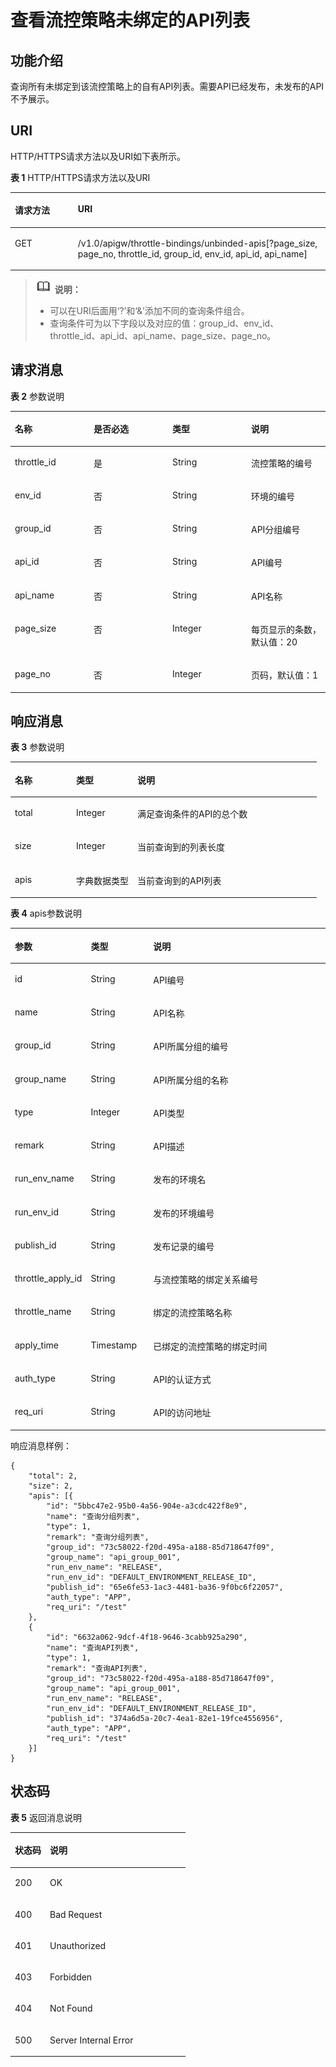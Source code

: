 # 查看流控策略未绑定的API列表<a name="apig-zh-api-180713071"></a>

## 功能介绍<a name="section4541287"></a>

查询所有未绑定到该流控策略上的自有API列表。需要API已经发布，未发布的API不予展示。

## URI<a name="section40871586"></a>

HTTP/HTTPS请求方法以及URI如下表所示。

**表 1**  HTTP/HTTPS请求方法以及URI

<a name="table17929243"></a>
<table><thead align="left"><tr id="row17167268"><th class="cellrowborder" valign="top" width="20%" id="mcps1.2.3.1.1"><p id="p48371431"><a name="p48371431"></a><a name="p48371431"></a>请求方法</p>
</th>
<th class="cellrowborder" valign="top" width="80%" id="mcps1.2.3.1.2"><p id="p25771876"><a name="p25771876"></a><a name="p25771876"></a>URI</p>
</th>
</tr>
</thead>
<tbody><tr id="row7147201"><td class="cellrowborder" valign="top" width="20%" headers="mcps1.2.3.1.1 "><p id="p42052390"><a name="p42052390"></a><a name="p42052390"></a>GET</p>
</td>
<td class="cellrowborder" valign="top" width="80%" headers="mcps1.2.3.1.2 "><p id="p50800444"><a name="p50800444"></a><a name="p50800444"></a>/v1.0/apigw/throttle-bindings/unbinded-apis[?page_size, page_no, throttle_id, group_id, env_id, api_id, api_name]</p>
</td>
</tr>
</tbody>
</table>

>![](public_sys-resources/icon-note.gif) **说明：**   
>-   可以在URI后面用‘?’和‘&’添加不同的查询条件组合。  
>-   查询条件可为以下字段以及对应的值：group\_id、env\_id、throttle\_id、api\_id、api\_name、page\_size、page\_no。  

## 请求消息<a name="section32299958"></a>

**表 2**  参数说明

<a name="table12842929"></a>
<table><thead align="left"><tr id="row39349454"><th class="cellrowborder" valign="top" width="25%" id="mcps1.2.5.1.1"><p id="p33189219"><a name="p33189219"></a><a name="p33189219"></a>名称</p>
</th>
<th class="cellrowborder" valign="top" width="25%" id="mcps1.2.5.1.2"><p id="p3972204"><a name="p3972204"></a><a name="p3972204"></a>是否必选</p>
</th>
<th class="cellrowborder" valign="top" width="25%" id="mcps1.2.5.1.3"><p id="p53313106"><a name="p53313106"></a><a name="p53313106"></a>类型</p>
</th>
<th class="cellrowborder" valign="top" width="25%" id="mcps1.2.5.1.4"><p id="p23394300"><a name="p23394300"></a><a name="p23394300"></a>说明</p>
</th>
</tr>
</thead>
<tbody><tr id="row15890130"><td class="cellrowborder" valign="top" width="25%" headers="mcps1.2.5.1.1 "><p id="p12032190"><a name="p12032190"></a><a name="p12032190"></a>throttle_id</p>
</td>
<td class="cellrowborder" valign="top" width="25%" headers="mcps1.2.5.1.2 "><p id="p35083301"><a name="p35083301"></a><a name="p35083301"></a>是</p>
</td>
<td class="cellrowborder" valign="top" width="25%" headers="mcps1.2.5.1.3 "><p id="p23175153"><a name="p23175153"></a><a name="p23175153"></a>String</p>
</td>
<td class="cellrowborder" valign="top" width="25%" headers="mcps1.2.5.1.4 "><p id="p65248138"><a name="p65248138"></a><a name="p65248138"></a>流控策略的编号</p>
</td>
</tr>
<tr id="row50362335"><td class="cellrowborder" valign="top" width="25%" headers="mcps1.2.5.1.1 "><p id="p52817301"><a name="p52817301"></a><a name="p52817301"></a>env_id</p>
</td>
<td class="cellrowborder" valign="top" width="25%" headers="mcps1.2.5.1.2 "><p id="p50342988"><a name="p50342988"></a><a name="p50342988"></a>否</p>
</td>
<td class="cellrowborder" valign="top" width="25%" headers="mcps1.2.5.1.3 "><p id="p51250219"><a name="p51250219"></a><a name="p51250219"></a>String</p>
</td>
<td class="cellrowborder" valign="top" width="25%" headers="mcps1.2.5.1.4 "><p id="p57627099"><a name="p57627099"></a><a name="p57627099"></a>环境的编号</p>
</td>
</tr>
<tr id="row48881849"><td class="cellrowborder" valign="top" width="25%" headers="mcps1.2.5.1.1 "><p id="p6821"><a name="p6821"></a><a name="p6821"></a>group_id</p>
</td>
<td class="cellrowborder" valign="top" width="25%" headers="mcps1.2.5.1.2 "><p id="p552501"><a name="p552501"></a><a name="p552501"></a>否</p>
</td>
<td class="cellrowborder" valign="top" width="25%" headers="mcps1.2.5.1.3 "><p id="p44752593"><a name="p44752593"></a><a name="p44752593"></a>String</p>
</td>
<td class="cellrowborder" valign="top" width="25%" headers="mcps1.2.5.1.4 "><p id="p1081442"><a name="p1081442"></a><a name="p1081442"></a>API分组编号</p>
</td>
</tr>
<tr id="row9732986"><td class="cellrowborder" valign="top" width="25%" headers="mcps1.2.5.1.1 "><p id="p50174421"><a name="p50174421"></a><a name="p50174421"></a>api_id</p>
</td>
<td class="cellrowborder" valign="top" width="25%" headers="mcps1.2.5.1.2 "><p id="p37596313"><a name="p37596313"></a><a name="p37596313"></a>否</p>
</td>
<td class="cellrowborder" valign="top" width="25%" headers="mcps1.2.5.1.3 "><p id="p25402476"><a name="p25402476"></a><a name="p25402476"></a>String</p>
</td>
<td class="cellrowborder" valign="top" width="25%" headers="mcps1.2.5.1.4 "><p id="p44334713"><a name="p44334713"></a><a name="p44334713"></a>API编号</p>
</td>
</tr>
<tr id="row63468100"><td class="cellrowborder" valign="top" width="25%" headers="mcps1.2.5.1.1 "><p id="p40642456"><a name="p40642456"></a><a name="p40642456"></a>api_name</p>
</td>
<td class="cellrowborder" valign="top" width="25%" headers="mcps1.2.5.1.2 "><p id="p3704633"><a name="p3704633"></a><a name="p3704633"></a>否</p>
</td>
<td class="cellrowborder" valign="top" width="25%" headers="mcps1.2.5.1.3 "><p id="p31639822"><a name="p31639822"></a><a name="p31639822"></a>String</p>
</td>
<td class="cellrowborder" valign="top" width="25%" headers="mcps1.2.5.1.4 "><p id="p12688767"><a name="p12688767"></a><a name="p12688767"></a>API名称</p>
</td>
</tr>
<tr id="row47090046"><td class="cellrowborder" valign="top" width="25%" headers="mcps1.2.5.1.1 "><p id="p56197414"><a name="p56197414"></a><a name="p56197414"></a>page_size</p>
</td>
<td class="cellrowborder" valign="top" width="25%" headers="mcps1.2.5.1.2 "><p id="p55696670"><a name="p55696670"></a><a name="p55696670"></a>否</p>
</td>
<td class="cellrowborder" valign="top" width="25%" headers="mcps1.2.5.1.3 "><p id="p15136398"><a name="p15136398"></a><a name="p15136398"></a>Integer</p>
</td>
<td class="cellrowborder" valign="top" width="25%" headers="mcps1.2.5.1.4 "><p id="p18088735"><a name="p18088735"></a><a name="p18088735"></a>每页显示的条数，默认值：20</p>
</td>
</tr>
<tr id="row28580891"><td class="cellrowborder" valign="top" width="25%" headers="mcps1.2.5.1.1 "><p id="p33350848"><a name="p33350848"></a><a name="p33350848"></a>page_no</p>
</td>
<td class="cellrowborder" valign="top" width="25%" headers="mcps1.2.5.1.2 "><p id="p17064153"><a name="p17064153"></a><a name="p17064153"></a>否</p>
</td>
<td class="cellrowborder" valign="top" width="25%" headers="mcps1.2.5.1.3 "><p id="p40019151"><a name="p40019151"></a><a name="p40019151"></a>Integer</p>
</td>
<td class="cellrowborder" valign="top" width="25%" headers="mcps1.2.5.1.4 "><p id="p20325769"><a name="p20325769"></a><a name="p20325769"></a>页码，默认值：1</p>
</td>
</tr>
</tbody>
</table>

## 响应消息<a name="section66159830"></a>

**表 3**  参数说明

<a name="table35267323"></a>
<table><thead align="left"><tr id="row2437493"><th class="cellrowborder" valign="top" width="20%" id="mcps1.2.4.1.1"><p id="p63219260"><a name="p63219260"></a><a name="p63219260"></a>名称</p>
</th>
<th class="cellrowborder" valign="top" width="20%" id="mcps1.2.4.1.2"><p id="p20486464"><a name="p20486464"></a><a name="p20486464"></a>类型</p>
</th>
<th class="cellrowborder" valign="top" width="60%" id="mcps1.2.4.1.3"><p id="p48790888"><a name="p48790888"></a><a name="p48790888"></a>说明</p>
</th>
</tr>
</thead>
<tbody><tr id="row59747869"><td class="cellrowborder" valign="top" width="20%" headers="mcps1.2.4.1.1 "><p id="p7739206"><a name="p7739206"></a><a name="p7739206"></a>total</p>
</td>
<td class="cellrowborder" valign="top" width="20%" headers="mcps1.2.4.1.2 "><p id="p22895948"><a name="p22895948"></a><a name="p22895948"></a>Integer</p>
</td>
<td class="cellrowborder" valign="top" width="60%" headers="mcps1.2.4.1.3 "><p id="p42632470"><a name="p42632470"></a><a name="p42632470"></a>满足查询条件的API的总个数</p>
</td>
</tr>
<tr id="row48147912"><td class="cellrowborder" valign="top" width="20%" headers="mcps1.2.4.1.1 "><p id="p7666804"><a name="p7666804"></a><a name="p7666804"></a>size</p>
</td>
<td class="cellrowborder" valign="top" width="20%" headers="mcps1.2.4.1.2 "><p id="p17031384"><a name="p17031384"></a><a name="p17031384"></a>Integer</p>
</td>
<td class="cellrowborder" valign="top" width="60%" headers="mcps1.2.4.1.3 "><p id="p37364893"><a name="p37364893"></a><a name="p37364893"></a>当前查询到的列表长度</p>
</td>
</tr>
<tr id="row739723"><td class="cellrowborder" valign="top" width="20%" headers="mcps1.2.4.1.1 "><p id="p59917636"><a name="p59917636"></a><a name="p59917636"></a>apis</p>
</td>
<td class="cellrowborder" valign="top" width="20%" headers="mcps1.2.4.1.2 "><p id="p21490353"><a name="p21490353"></a><a name="p21490353"></a>字典数据类型</p>
</td>
<td class="cellrowborder" valign="top" width="60%" headers="mcps1.2.4.1.3 "><p id="p62997051"><a name="p62997051"></a><a name="p62997051"></a>当前查询到的API列表</p>
</td>
</tr>
</tbody>
</table>

**表 4**  apis参数说明

<a name="table30102550"></a>
<table><thead align="left"><tr id="row47773471"><th class="cellrowborder" valign="top" width="20%" id="mcps1.2.4.1.1"><p id="p44445903"><a name="p44445903"></a><a name="p44445903"></a>参数</p>
</th>
<th class="cellrowborder" valign="top" width="20%" id="mcps1.2.4.1.2"><p id="p43348363"><a name="p43348363"></a><a name="p43348363"></a>类型</p>
</th>
<th class="cellrowborder" valign="top" width="60%" id="mcps1.2.4.1.3"><p id="p21556540"><a name="p21556540"></a><a name="p21556540"></a>说明</p>
</th>
</tr>
</thead>
<tbody><tr id="row1249354"><td class="cellrowborder" valign="top" width="20%" headers="mcps1.2.4.1.1 "><p id="p34088860"><a name="p34088860"></a><a name="p34088860"></a>id</p>
</td>
<td class="cellrowborder" valign="top" width="20%" headers="mcps1.2.4.1.2 "><p id="p9734299"><a name="p9734299"></a><a name="p9734299"></a>String</p>
</td>
<td class="cellrowborder" valign="top" width="60%" headers="mcps1.2.4.1.3 "><p id="p50280750"><a name="p50280750"></a><a name="p50280750"></a>API编号</p>
</td>
</tr>
<tr id="row49873571"><td class="cellrowborder" valign="top" width="20%" headers="mcps1.2.4.1.1 "><p id="p13227440"><a name="p13227440"></a><a name="p13227440"></a>name</p>
</td>
<td class="cellrowborder" valign="top" width="20%" headers="mcps1.2.4.1.2 "><p id="p64789701"><a name="p64789701"></a><a name="p64789701"></a>String</p>
</td>
<td class="cellrowborder" valign="top" width="60%" headers="mcps1.2.4.1.3 "><p id="p13474443"><a name="p13474443"></a><a name="p13474443"></a>API名称</p>
</td>
</tr>
<tr id="row54161128"><td class="cellrowborder" valign="top" width="20%" headers="mcps1.2.4.1.1 "><p id="p24975225"><a name="p24975225"></a><a name="p24975225"></a>group_id</p>
</td>
<td class="cellrowborder" valign="top" width="20%" headers="mcps1.2.4.1.2 "><p id="p9727376"><a name="p9727376"></a><a name="p9727376"></a>String</p>
</td>
<td class="cellrowborder" valign="top" width="60%" headers="mcps1.2.4.1.3 "><p id="p49719954"><a name="p49719954"></a><a name="p49719954"></a>API所属分组的编号</p>
</td>
</tr>
<tr id="row44826408"><td class="cellrowborder" valign="top" width="20%" headers="mcps1.2.4.1.1 "><p id="p7060408"><a name="p7060408"></a><a name="p7060408"></a>group_name</p>
</td>
<td class="cellrowborder" valign="top" width="20%" headers="mcps1.2.4.1.2 "><p id="p35022185"><a name="p35022185"></a><a name="p35022185"></a>String</p>
</td>
<td class="cellrowborder" valign="top" width="60%" headers="mcps1.2.4.1.3 "><p id="p18224738"><a name="p18224738"></a><a name="p18224738"></a>API所属分组的名称</p>
</td>
</tr>
<tr id="row15125437"><td class="cellrowborder" valign="top" width="20%" headers="mcps1.2.4.1.1 "><p id="p17200889"><a name="p17200889"></a><a name="p17200889"></a>type</p>
</td>
<td class="cellrowborder" valign="top" width="20%" headers="mcps1.2.4.1.2 "><p id="p51094765"><a name="p51094765"></a><a name="p51094765"></a>Integer</p>
</td>
<td class="cellrowborder" valign="top" width="60%" headers="mcps1.2.4.1.3 "><p id="p45035330"><a name="p45035330"></a><a name="p45035330"></a>API类型</p>
</td>
</tr>
<tr id="row17619504"><td class="cellrowborder" valign="top" width="20%" headers="mcps1.2.4.1.1 "><p id="p17893702"><a name="p17893702"></a><a name="p17893702"></a>remark</p>
</td>
<td class="cellrowborder" valign="top" width="20%" headers="mcps1.2.4.1.2 "><p id="p40103794"><a name="p40103794"></a><a name="p40103794"></a>String</p>
</td>
<td class="cellrowborder" valign="top" width="60%" headers="mcps1.2.4.1.3 "><p id="p27181849"><a name="p27181849"></a><a name="p27181849"></a>API描述</p>
</td>
</tr>
<tr id="row19362357"><td class="cellrowborder" valign="top" width="20%" headers="mcps1.2.4.1.1 "><p id="p24847075"><a name="p24847075"></a><a name="p24847075"></a>run_env_name</p>
</td>
<td class="cellrowborder" valign="top" width="20%" headers="mcps1.2.4.1.2 "><p id="p66456062"><a name="p66456062"></a><a name="p66456062"></a>String</p>
</td>
<td class="cellrowborder" valign="top" width="60%" headers="mcps1.2.4.1.3 "><p id="p14231917"><a name="p14231917"></a><a name="p14231917"></a>发布的环境名</p>
</td>
</tr>
<tr id="row60978392"><td class="cellrowborder" valign="top" width="20%" headers="mcps1.2.4.1.1 "><p id="p40302689"><a name="p40302689"></a><a name="p40302689"></a>run_env_id</p>
</td>
<td class="cellrowborder" valign="top" width="20%" headers="mcps1.2.4.1.2 "><p id="p43292338"><a name="p43292338"></a><a name="p43292338"></a>String</p>
</td>
<td class="cellrowborder" valign="top" width="60%" headers="mcps1.2.4.1.3 "><p id="p17018484"><a name="p17018484"></a><a name="p17018484"></a>发布的环境编号</p>
</td>
</tr>
<tr id="row18948630"><td class="cellrowborder" valign="top" width="20%" headers="mcps1.2.4.1.1 "><p id="p58444100"><a name="p58444100"></a><a name="p58444100"></a>publish_id</p>
</td>
<td class="cellrowborder" valign="top" width="20%" headers="mcps1.2.4.1.2 "><p id="p36351670"><a name="p36351670"></a><a name="p36351670"></a>String</p>
</td>
<td class="cellrowborder" valign="top" width="60%" headers="mcps1.2.4.1.3 "><p id="p58804181"><a name="p58804181"></a><a name="p58804181"></a>发布记录的编号</p>
</td>
</tr>
<tr id="row59475584"><td class="cellrowborder" valign="top" width="20%" headers="mcps1.2.4.1.1 "><p id="p52793037"><a name="p52793037"></a><a name="p52793037"></a>throttle_apply_id</p>
</td>
<td class="cellrowborder" valign="top" width="20%" headers="mcps1.2.4.1.2 "><p id="p48377594"><a name="p48377594"></a><a name="p48377594"></a>String</p>
</td>
<td class="cellrowborder" valign="top" width="60%" headers="mcps1.2.4.1.3 "><p id="p26271023"><a name="p26271023"></a><a name="p26271023"></a>与流控策略的绑定关系编号</p>
</td>
</tr>
<tr id="row35112621"><td class="cellrowborder" valign="top" width="20%" headers="mcps1.2.4.1.1 "><p id="p25550018"><a name="p25550018"></a><a name="p25550018"></a>throttle_name</p>
</td>
<td class="cellrowborder" valign="top" width="20%" headers="mcps1.2.4.1.2 "><p id="p56285555"><a name="p56285555"></a><a name="p56285555"></a>String</p>
</td>
<td class="cellrowborder" valign="top" width="60%" headers="mcps1.2.4.1.3 "><p id="p62836138"><a name="p62836138"></a><a name="p62836138"></a>绑定的流控策略名称</p>
</td>
</tr>
<tr id="row37358398"><td class="cellrowborder" valign="top" width="20%" headers="mcps1.2.4.1.1 "><p id="p6131397"><a name="p6131397"></a><a name="p6131397"></a>apply_time</p>
</td>
<td class="cellrowborder" valign="top" width="20%" headers="mcps1.2.4.1.2 "><p id="p26881140"><a name="p26881140"></a><a name="p26881140"></a>Timestamp</p>
</td>
<td class="cellrowborder" valign="top" width="60%" headers="mcps1.2.4.1.3 "><p id="p490214367555"><a name="p490214367555"></a><a name="p490214367555"></a>已绑定的流控策略的绑定时间</p>
</td>
</tr>
<tr id="row16577124415"><td class="cellrowborder" valign="top" width="20%" headers="mcps1.2.4.1.1 "><p id="p8658312243"><a name="p8658312243"></a><a name="p8658312243"></a>auth_type</p>
</td>
<td class="cellrowborder" valign="top" width="20%" headers="mcps1.2.4.1.2 "><p id="p8658412247"><a name="p8658412247"></a><a name="p8658412247"></a>String</p>
</td>
<td class="cellrowborder" valign="top" width="60%" headers="mcps1.2.4.1.3 "><p id="p765891210419"><a name="p765891210419"></a><a name="p765891210419"></a>API的认证方式</p>
</td>
</tr>
<tr id="row18792676513"><td class="cellrowborder" valign="top" width="20%" headers="mcps1.2.4.1.1 "><p id="p4792117258"><a name="p4792117258"></a><a name="p4792117258"></a>req_uri</p>
</td>
<td class="cellrowborder" valign="top" width="20%" headers="mcps1.2.4.1.2 "><p id="p57924711516"><a name="p57924711516"></a><a name="p57924711516"></a>String</p>
</td>
<td class="cellrowborder" valign="top" width="60%" headers="mcps1.2.4.1.3 "><p id="p779287456"><a name="p779287456"></a><a name="p779287456"></a>API的访问地址</p>
</td>
</tr>
</tbody>
</table>

响应消息样例：

```
{
	"total": 2,
	"size": 2,
	"apis": [{
		"id": "5bbc47e2-95b0-4a56-904e-a3cdc422f8e9",
		"name": "查询分组列表",
		"type": 1,
		"remark": "查询分组列表",
		"group_id": "73c58022-f20d-495a-a188-85d718647f09",
		"group_name": "api_group_001",
		"run_env_name": "RELEASE",
		"run_env_id": "DEFAULT_ENVIRONMENT_RELEASE_ID",
		"publish_id": "65e6fe53-1ac3-4481-ba36-9f0bc6f22057",
		"auth_type": "APP",
		"req_uri": "/test"
	},
	{
		"id": "6632a062-9dcf-4f18-9646-3cabb925a290",
		"name": "查询API列表",
		"type": 1,
		"remark": "查询API列表",
		"group_id": "73c58022-f20d-495a-a188-85d718647f09",
		"group_name": "api_group_001",
		"run_env_name": "RELEASE",
		"run_env_id": "DEFAULT_ENVIRONMENT_RELEASE_ID",
		"publish_id": "374a6d5a-20c7-4ea1-82e1-19fce4556956",
		"auth_type": "APP",
		"req_uri": "/test"
	}]
}
```

## 状态码<a name="section22264173"></a>

**表 5**  返回消息说明

<a name="table35774575"></a>
<table><thead align="left"><tr id="row113656"><th class="cellrowborder" valign="top" width="20%" id="mcps1.2.3.1.1"><p id="p9206198"><a name="p9206198"></a><a name="p9206198"></a>状态码</p>
</th>
<th class="cellrowborder" valign="top" width="80%" id="mcps1.2.3.1.2"><p id="p7504548"><a name="p7504548"></a><a name="p7504548"></a>说明</p>
</th>
</tr>
</thead>
<tbody><tr id="row3888618"><td class="cellrowborder" valign="top" width="20%" headers="mcps1.2.3.1.1 "><p id="p46542641"><a name="p46542641"></a><a name="p46542641"></a>200</p>
</td>
<td class="cellrowborder" valign="top" width="80%" headers="mcps1.2.3.1.2 "><p id="p11857568"><a name="p11857568"></a><a name="p11857568"></a>OK</p>
</td>
</tr>
<tr id="row39609255"><td class="cellrowborder" valign="top" width="20%" headers="mcps1.2.3.1.1 "><p id="p54233062"><a name="p54233062"></a><a name="p54233062"></a>400</p>
</td>
<td class="cellrowborder" valign="top" width="80%" headers="mcps1.2.3.1.2 "><p id="p30801890"><a name="p30801890"></a><a name="p30801890"></a>Bad Request</p>
</td>
</tr>
<tr id="row8781554"><td class="cellrowborder" valign="top" width="20%" headers="mcps1.2.3.1.1 "><p id="p40217235"><a name="p40217235"></a><a name="p40217235"></a>401</p>
</td>
<td class="cellrowborder" valign="top" width="80%" headers="mcps1.2.3.1.2 "><p id="p36370597"><a name="p36370597"></a><a name="p36370597"></a>Unauthorized</p>
</td>
</tr>
<tr id="row58899919"><td class="cellrowborder" valign="top" width="20%" headers="mcps1.2.3.1.1 "><p id="p6164173"><a name="p6164173"></a><a name="p6164173"></a>403</p>
</td>
<td class="cellrowborder" valign="top" width="80%" headers="mcps1.2.3.1.2 "><p id="p29536015"><a name="p29536015"></a><a name="p29536015"></a>Forbidden</p>
</td>
</tr>
<tr id="row64497550"><td class="cellrowborder" valign="top" width="20%" headers="mcps1.2.3.1.1 "><p id="p56919025"><a name="p56919025"></a><a name="p56919025"></a>404</p>
</td>
<td class="cellrowborder" valign="top" width="80%" headers="mcps1.2.3.1.2 "><p id="p47038350"><a name="p47038350"></a><a name="p47038350"></a>Not Found</p>
</td>
</tr>
<tr id="row20691969"><td class="cellrowborder" valign="top" width="20%" headers="mcps1.2.3.1.1 "><p id="p65436773"><a name="p65436773"></a><a name="p65436773"></a>500</p>
</td>
<td class="cellrowborder" valign="top" width="80%" headers="mcps1.2.3.1.2 "><p id="p26951156195313"><a name="p26951156195313"></a><a name="p26951156195313"></a>Server Internal Error</p>
</td>
</tr>
</tbody>
</table>

